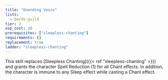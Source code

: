 ```yaml
---
title: "Unending Voice"
lists:
  - bards-guild
tier: 3
osp_cost: 30
prerequisites: ["sleepless-chanting"]
requirements: []
replacement: true
ladder: "sleepless-chanting"
---
```


This skill replaces [Sleepless Chanting]({{< ref "sleepless-chanting" >}}) and grants the character Spell Reduction (1) for all Chant effects. In addition, the character is immune to any Sleep effect while casting a Chant effect.
